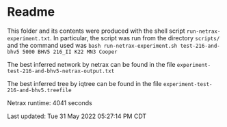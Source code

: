 # Readme

This folder and its contents were produced with the shell script
`run-netrax-experiment.txt`. In particular, the script was run from the
directory `scripts/` and the command used was `bash run-netrax-experiment.sh
test-216-and-bhv5 5000 BHV5 216_II K22 MN3 Cooper`

The best inferred network by netrax can be found in the file
`experiment-test-216-and-bhv5-netrax-output.txt`

The best inferred tree by iqtree can be found in the file
`experiment-test-216-and-bhv5.treefile`

Netrax runtime: 4041 seconds

Last updated: Tue 31 May 2022 05:27:14 PM CDT
